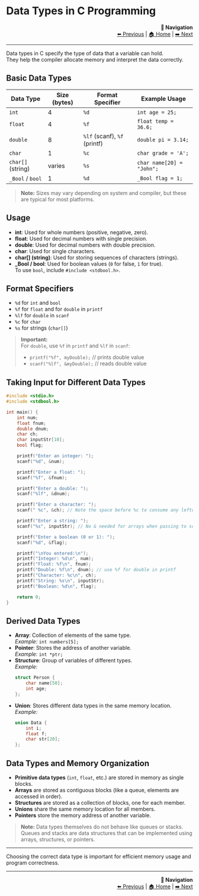 # Data Types in C Programming

<div align="right">

**🧭 Navigation**  
[⬅️ Previous](03_identifiers_variables.md) | [🏠 Home](README.md) | [➡️ Next](05_operators.md)

</div>

---


Data types in C specify the type of data that a variable can hold.  
They help the compiler allocate memory and interpret the data correctly.

## Basic Data Types

| Data Type      | Size (bytes) | Format Specifier         | Example Usage                |
|----------------|--------------|--------------------------|------------------------------|
| `int`          | 4            | `%d`                     | `int age = 25;`              |
| `float`        | 4            | `%f`                     | `float temp = 36.6;`         |
| `double`       | 8            | `%lf` (scanf), `%f` (printf) | `double pi = 3.14;`      |
| `char`         | 1            | `%c`                     | `char grade = 'A';`          |
| `char[]` (string) | varies    | `%s`                     | `char name[20] = "John";`    |
| `_Bool` / `bool` | 1          | `%d`                     | `_Bool flag = 1;`            |

> **Note:** Sizes may vary depending on system and compiler, but these are typical for most platforms.

## Usage

- **int**: Used for whole numbers (positive, negative, zero).
- **float**: Used for decimal numbers with single precision.
- **double**: Used for decimal numbers with double precision.
- **char**: Used for single characters.
- **char[] (string)**: Used for storing sequences of characters (strings).
- **_Bool / bool**: Used for boolean values (`0` for false, `1` for true).  
  To use `bool`, include `#include <stdbool.h>`.

## Format Specifiers

- `%d` for `int` and `bool`
- `%f` for `float` and for `double` in `printf`
- `%lf` for `double` in `scanf`
- `%c` for `char`
- `%s` for strings (`char[]`)

> **Important:**  
> For `double`, use `%f` in `printf` and `%lf` in `scanf`:
> - `printf("%f", myDouble);` // prints double value
> - `scanf("%lf", &myDouble);` // reads double value

## Taking Input for Different Data Types

```c
#include <stdio.h>
#include <stdbool.h>

int main() {
    int num;
    float fnum;
    double dnum;
    char ch;
    char inputStr[10];
    bool flag;

    printf("Enter an integer: ");
    scanf("%d", &num);

    printf("Enter a float: ");
    scanf("%f", &fnum);

    printf("Enter a double: ");
    scanf("%lf", &dnum);

    printf("Enter a character: ");
    scanf(" %c", &ch); // Note the space before %c to consume any leftover newline

    printf("Enter a string: ");
    scanf("%s", inputStr); // No & needed for arrays when passing to scanf for strings

    printf("Enter a boolean (0 or 1): ");
    scanf("%d", &flag);

    printf("\nYou entered:\n");
    printf("Integer: %d\n", num);
    printf("Float: %f\n", fnum);
    printf("Double: %f\n", dnum); // use %f for double in printf
    printf("Character: %c\n", ch);
    printf("String: %s\n", inputStr);
    printf("Boolean: %d\n", flag);

    return 0;
}
```

## Derived Data Types

- **Array**: Collection of elements of the same type.  
  *Example:* `int numbers[5];`
- **Pointer**: Stores the address of another variable.  
  *Example:* `int *ptr;`
- **Structure**: Group of variables of different types.  
  *Example:*  
  ```c
  struct Person {
      char name[50];
      int age;
  };
  ```
- **Union**: Stores different data types in the same memory location.  
  *Example:*  
  ```c
  union Data {
      int i;
      float f;
      char str[20];
  };
  ```

## Data Types and Memory Organization

- **Primitive data types** (`int`, `float`, etc.) are stored in memory as single blocks.
- **Arrays** are stored as contiguous blocks (like a queue, elements are accessed in order).
- **Structures** are stored as a collection of blocks, one for each member.
- **Unions** share the same memory location for all members.
- **Pointers** store the memory address of another variable.

> **Note:** Data types themselves do not behave like queues or stacks.  
> Queues and stacks are data structures that can be implemented using arrays, structures, or pointers.

---
Choosing the correct data type is important for efficient memory usage and program correctness.

---

<div align="right">

**🧭 Navigation**  
[⬅️ Previous](03_identifiers_variables.md) | [🏠 Home](README.md) | [➡️ Next](05_operators.md)

</div>
